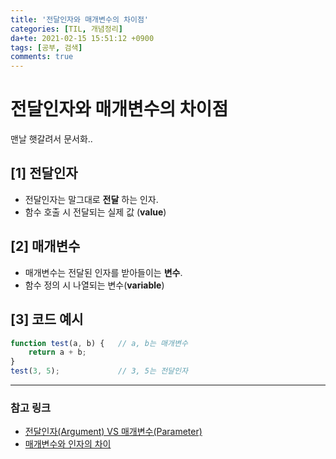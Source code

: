 ```yaml
---
title: '전달인자와 매개변수의 차이점'
categories: [TIL, 개념정리]
da+te: 2021-02-15 15:51:12 +0900
tags: [공부, 검색]
comments: true
---
```


# 전달인자와 매개변수의 차이점
맨날 햇갈려서 문서화..

## **[1]** 전달인자
- 전달인자는 말그대로 **전달** 하는 인자.
- 함수 호출 시 전달되는 실제 값 (**value**)

## **[2]** 매개변수
- 매개변수는 전달된 인자를 받아들이는 **변수**.
- 함수 정의 시 나열되는 변수(**variable**)

## **[3]** 코드 예시
```js
function test(a, b) {   // a, b는 매개변수
    return a + b;
}
test(3, 5);             // 3, 5는 전달인자
```

<hr/>

### **참고 링크**
- [전달인자(Argument) VS 매개변수(Parameter)](https://zeddios.tistory.com/403)
- [매개변수와 인자의 차이](https://velog.io/@cl-song/매개변수와-인자의-차이)